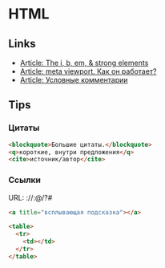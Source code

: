 # HTML

## Links
- [Article: The i, b, em, &amp; strong elements](http://html5doctor.com/i-b-em-strong-element/)
- [Article: meta viewport. Как он работает?](https://itchief.ru/lessons/html-and-css/meta-viewport-how-it-works)
- [Article: Условные комментарии](http://xiper.net/collect/html-and-css-tricks/css-tricks/uslovnie-commentarii)

## Tips

### Цитаты
```html
<blockquote>Большие цитаты.</blockquote>
<q>короткие, внутри предложения</q>
<cite>источник/автор</cite>
```

### Ссылки
URL: <scheme>://<login>:<password>@<host><port>/<URL-path>?<params>#<anchor>
```html
<a title="всплывающая подсказка"></a>
```

```html
<table>
  <tr>
    <td></td>
  </tr>
</table>
```